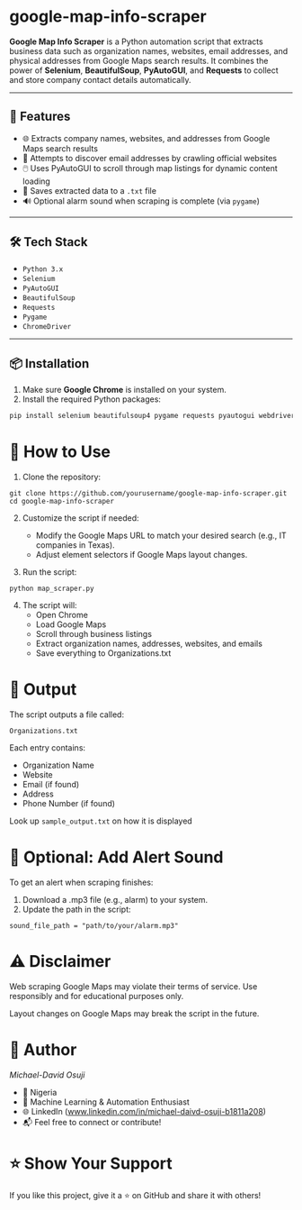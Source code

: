 # google-map-info-scraper

**Google Map Info Scraper** is a Python automation script that extracts business data such as organization names, websites, email addresses, and physical addresses from Google Maps search results. It combines the power of **Selenium**, **BeautifulSoup**, **PyAutoGUI**, and **Requests** to collect and store company contact details automatically.

---

## 🚀 Features

- 🌐 Extracts company names, websites, and addresses from Google Maps search results
- 📧 Attempts to discover email addresses by crawling official websites
- 🖱️ Uses PyAutoGUI to scroll through map listings for dynamic content loading
- 💾 Saves extracted data to a `.txt` file
- 🔊 Optional alarm sound when scraping is complete (via `pygame`)

---

## 🛠️ Tech Stack

- `Python 3.x`
- `Selenium`
- `PyAutoGUI`
- `BeautifulSoup`
- `Requests`
- `Pygame`
- `ChromeDriver`

---

## 📦 Installation

1. Make sure **Google Chrome** is installed on your system.
2. Install the required Python packages:

```bash
pip install selenium beautifulsoup4 pygame requests pyautogui webdriver-manager
```

# 🧪 How to Use
1. Clone the repository:
```
git clone https://github.com/yourusername/google-map-info-scraper.git
cd google-map-info-scraper
```

2. Customize the script if needed:
    - Modify the Google Maps URL to match your desired search (e.g., IT companies in Texas).
    - Adjust element selectors if Google Maps layout changes.

3. Run the script:
```
python map_scraper.py
```
4. The script will:
    - Open Chrome
    - Load Google Maps
    - Scroll through business listings
    - Extract organization names, addresses, websites, and emails
    - Save everything to Organizations.txt

# 📁 Output
The script outputs a file called:
```
Organizations.txt
```
Each entry contains:
- Organization Name
- Website
- Email (if found)
- Address
- Phone Number (if found)

Look up ```sample_output.txt``` on how it is displayed 

# 🔔 Optional: Add Alert Sound
To get an alert when scraping finishes:
1. Download a .mp3 file (e.g., alarm) to your system.
2. Update the path in the script:
```
sound_file_path = "path/to/your/alarm.mp3"
```
# ⚠️ Disclaimer
Web scraping Google Maps may violate their terms of service. Use responsibly and for educational purposes only.

Layout changes on Google Maps may break the script in the future.

# 🙌 Author
*Michael-David Osuji*
- 📍 Nigeria
- 💼 Machine Learning & Automation Enthusiast
- 🌐 LinkedIn (www.linkedin.com/in/michael-daivd-osuji-b1811a208)
- 📬 Feel free to connect or contribute!

# ⭐️ Show Your Support
If you like this project, give it a ⭐️ on GitHub and share it with others!
